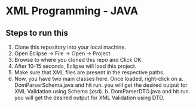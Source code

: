 # XML Programming - JAVA

## Steps to run this
1. Clone this repository into your local machine.
2. Open Eclipse -> File -> Open -> Project
3. Browse to where you cloned this repo and Click OK.
4. After 10-15 seconds, Eclipse will load this project.
5. Make sure that XML files are present in the respective paths.
6. Now, you have two main classes here. Once loaded, right-click on
   a. DomParserSchema.java and hit run. you will get the desired output for XML Validation using Schema (xsd). 
   b. DomParserDTO.java and hit run. you will get the desired output for XML Validation using DTD.